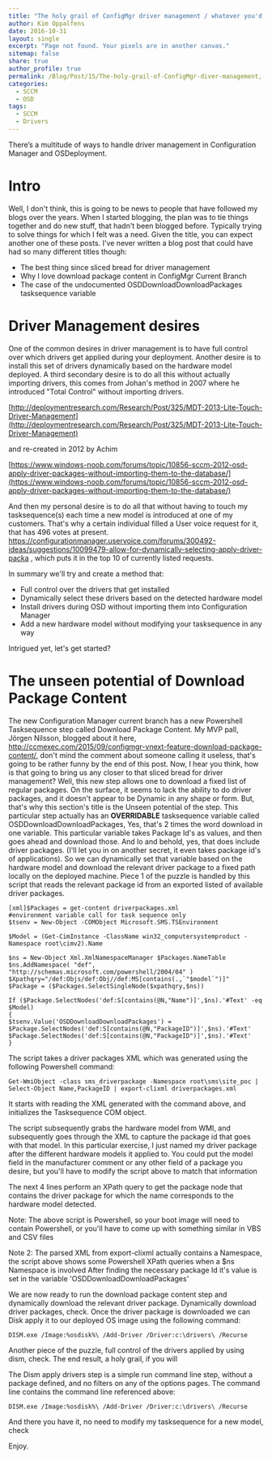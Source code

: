 ```yaml
---
title: "The holy grail of ConfigMgr driver management / whatever you'd like to call it."
author: Kim Oppalfens
date: 2016-10-31
layout: single
excerpt: "Page not found. Your pixels are in another canvas."
sitemap: false
share: true
author_profile: true
permalink: /Blog/Post/15/The-holy-grail-of-ConfigMgr-diver-management,-or-whatever-you%E2%80%99d-like-to-call-it
categories:
  - SCCM
  - OSD
tags:
  - SCCM
  - Drivers
---
```



There’s a multitude of ways to handle driver management in Configuration Manager and OSDeployment.

# Intro
Well, I don't think, this is going to be news to people that have followed my blogs over the years. When I started blogging, the plan was to tie things together and do new stuff, that hadn't been blogged before. Typically trying to solve things for which I felt was a need.
Given the title, you can expect another one of these posts.
I've never written a blog post that could have had so many different titles though:

* The best thing since sliced bread for driver management
* Why I love download package content in ConfigMgr Current Branch
* The case of the undocumented OSDDownloadDownloadPackages tasksequence variable

# Driver Management desires

One of the common desires in driver management is to have full control over which drivers get applied during your deployment.
Another desire is to install this set of drivers dynamically based on the hardware model deployed.
A third secondary desire is to do all this without actually importing drivers, this comes from Johan's method in 2007 where he introduced "Total Control" without importing drivers.

[http://deploymentresearch.com/Research/Post/325/MDT-2013-Lite-Touch-Driver-Management](http://deploymentresearch.com/Research/Post/325/MDT-2013-Lite-Touch-Driver-Management) 

and re-created in 2012 by Achim
 
[https://www.windows-noob.com/forums/topic/10856-sccm-2012-osd-apply-driver-packages-without-importing-them-to-the-database/](https://www.windows-noob.com/forums/topic/10856-sccm-2012-osd-apply-driver-packages-without-importing-them-to-the-database/)

And then my personal desire is to do all that without having to touch my tasksequence(s) each time a new model is introduced at one of my customers.
That's why a certain individual filled a User voice request for it, that has 496 votes at present. https://configurationmanager.uservoice.com/forums/300492-ideas/suggestions/10099479-allow-for-dynamically-selecting-apply-driver-packa
, which puts it in the top 10 of currently listed requests.

In summary we'll try and create a method that:

- Full control over the drivers that get installed
- Dynamically select these drivers based on the detected hardware model
- Install drivers during OSD without importing them into Configuration Manager
- Add a new hardware model without modifying your tasksequence in any way


Intrigued yet, let's get started?
# The unseen potential of Download Package Content

The new Configuration Manager current branch has a new Powershell Tasksequence step called Download Package Content.
My MVP pall, Jörgen Nilsson, blogged about it here, http://ccmexec.com/2015/09/configmgr-vnext-feature-download-package-content/, don't mind the comment about someone calling it useless, that's going to be rather funny by the end of this post.
Now, I hear you think, how is that going to bring us any closer to that sliced bread for driver management? Well, this new step allows one to download a fixed list of regular packages.
On the surface, it seems to lack the ability to do driver packages, and it doesn't appear to be Dynamic in any shape or form.
But, that's why this section's title is the Unseen potential of the step. This particular step actually has an **OVERRIDABLE** tasksequence variable called OSDDownloadDownloadPackages, Yes, that's 2 times the word download in one variable. This particular variable takes Package Id's as values, and then goes ahead and download those. And lo and behold, yes, that does include driver packages. (I'll let you in on another secret, it even takes package id's of applications).
So we can dynamically set that variable based on the hardware model and download the relevant driver package to a fixed path locally on the deployed machine. Piece 1 of the puzzle is handled by this script that reads the relevant package id from an exported listed of available driver packages.

```posh
[xml]$Packages = get-content driverpackages.xml
#environment variable call for task sequence only
$tsenv = New-Object -COMObject Microsoft.SMS.TSEnvironment

$Model = (Get-CimInstance -ClassName win32_computersystemproduct -Namespace root\cimv2).Name

$ns = New-Object Xml.XmlNamespaceManager $Packages.NameTable
$ns.AddNamespace( "def", "http://schemas.microsoft.com/powershell/2004/04" )
$Xpathqry="/def:Objs/def:Obj//def:MS[contains(.,`"$model`")]"
$Package = ($Packages.SelectSingleNode($xpathqry,$ns))

If ($Package.SelectNodes('def:S[contains(@N,"Name")]',$ns).'#Text' -eq $Model)
{
$tsenv.Value('OSDDownloadDownloadPackages') = $Package.SelectNodes('def:S[contains(@N,"PackageID")]',$ns).'#Text'
$Package.SelectNodes('def:S[contains(@N,"PackageID")]',$ns).'#Text'
}
```

The script takes a driver packages XML which was generated using the following Powershell command:

```posh
Get-WmiObject -class sms_driverpackage -Namespace root\sms\site_poc | Select-Object Name,PackageID | export-clixml driverpackages.xml
```

It starts with reading the XML generated with the command above, and initializes the Tasksequence COM object.


The script subsequently grabs the hardware model from WMI, and subsequently  goes through the XML to capture the package id that goes with that model. In this particular exercise, I just named my driver package after the different hardware models it applied to.
You could put the model field in the manufacturer comment or any other field of a package you desire, but you'll have to modify the script above to match that information

The next 4 lines perform an XPath query to get the package node that contains the driver package for which the name corresponds to the hardware model detected.

Note: The above script is Powershell, so your boot image will need to contain Powershell, or you'll have to come up with something similar in VBS and CSV files

Note 2: The parsed XML from export-clixml actually contains a Namespace, the script above shows some Powershell XPath queries when a $ns Namespace is involved
After finding the necessary package Id it's value is set in the variable 'OSDDownloadDownloadPackages'

We are now ready to run the download package content step and dynamically download the relevant driver package.
Dynamically download driver packages, check.
Once the driver package is downloaded we can Disk apply it to our deployed OS image using the following command:

```posh
DISM.exe /Image:%osdisk%\ /Add-Driver /Driver:c:\drivers\ /Recurse
```

Another piece of the puzzle, full control of the drivers applied by using dism, check.
The end result, a holy grail, if you will

The Dism apply drivers step is a simple run command line step, without a package defined, and no filters on any of the options pages.
The command line contains the command line referenced above:

```posh
DISM.exe /Image:%osdisk%\ /Add-Driver /Driver:c:\drivers\ /Recurse
```

And there you have it, no need to modify my tasksequence for a new model, check

Enjoy.